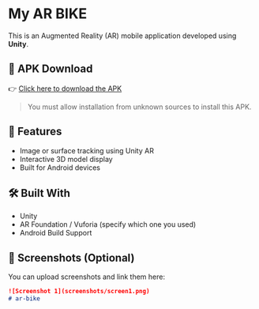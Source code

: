 # My AR BIKE

This is an Augmented Reality (AR) mobile application developed using **Unity**.

## 📱 APK Download

👉 [Click here to download the APK](https://github.com/yourusername/your-repo-name/releases/latest)

> You must allow installation from unknown sources to install this APK.

## 🚀 Features

- Image or surface tracking using Unity AR
- Interactive 3D model display
- Built for Android devices

## 🛠️ Built With

- Unity
- AR Foundation / Vuforia (specify which one you used)
- Android Build Support

## 📸 Screenshots (Optional)

You can upload screenshots and link them here:

```markdown
![Screenshot 1](screenshots/screen1.png)
# ar-bike
